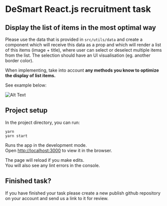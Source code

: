 # DeSmart React.js recruitment task

## Display the list of items in the most optimal way

Please use the data that is provided in `src/utils/data` and create a component which will receive this data as a prop
and which will render a list of this items (image + title), where user can select or deselect multiple items from the list.
The selection should have an UI visualisation (eg. another border color).

When implementing, take into account **any methods you know to optimize the display of list items.**

See example below:

![Alt Text](./src/assets/example.gif)


## Project setup

In the project directory, you can run:

```
yarn
yarn start
```

Runs the app in the development mode.\
Open [http://localhost:3000](http://localhost:3000) to view it in the browser.

The page will reload if you make edits.\
You will also see any lint errors in the console.

## Finished task?

If you have finished your task please create a new publish github repository on your
account and send us a link to it for review.
